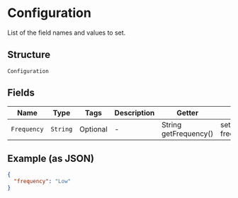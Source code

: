 
# Configuration

List of the field names and values to set.

## Structure

`Configuration`

## Fields

| Name | Type | Tags | Description | Getter | Setter |
|  --- | --- | --- | --- | --- | --- |
| `Frequency` | `String` | Optional | - | String getFrequency() | setFrequency(String frequency) |

## Example (as JSON)

```json
{
  "frequency": "Low"
}
```


